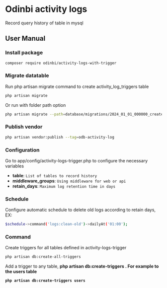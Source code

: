 # Odinbi activity logs

Record query history of table in mysql

## User Manual

### Install package

```bash
composer require odinbi/activity-logs-with-trigger
```

### Migrate datatable
Run php artisan migrate command to create activity_log_triggers table

```bash
php artisan migrate
```

Or run with folder path option

```bash
php artisan migrate --path=database/migrations/2024_01_01_000000_create_activity_log_triggers_table.php
```

### Publish vendor

```bash
php artisan vendor:publish --tag=odb-activity-log
```
### Configuration
Go to app/config/activity-logs-trigger.php to configure the necessary variables

- **table**: `List of tables to record history`
- **middleware_groups**: `Using middleware for web or api`
- **retain_days**: `Maximum log retention time in days`

### Schedule
Configure automatic schedule to delete old logs according to retain days, EX:

```bash
$schedule->command('logs:clean-old')->dailyAt('01:00');
```

### Command
Create triggers for all tables defined in activity-logs-trigger

```bash
php artisan db:create-all-triggers
```

Add a trigger to any table, **php artisan db:create-triggers <table>** .
For example to the users table

```bash
php artisan db:create-triggers users
```